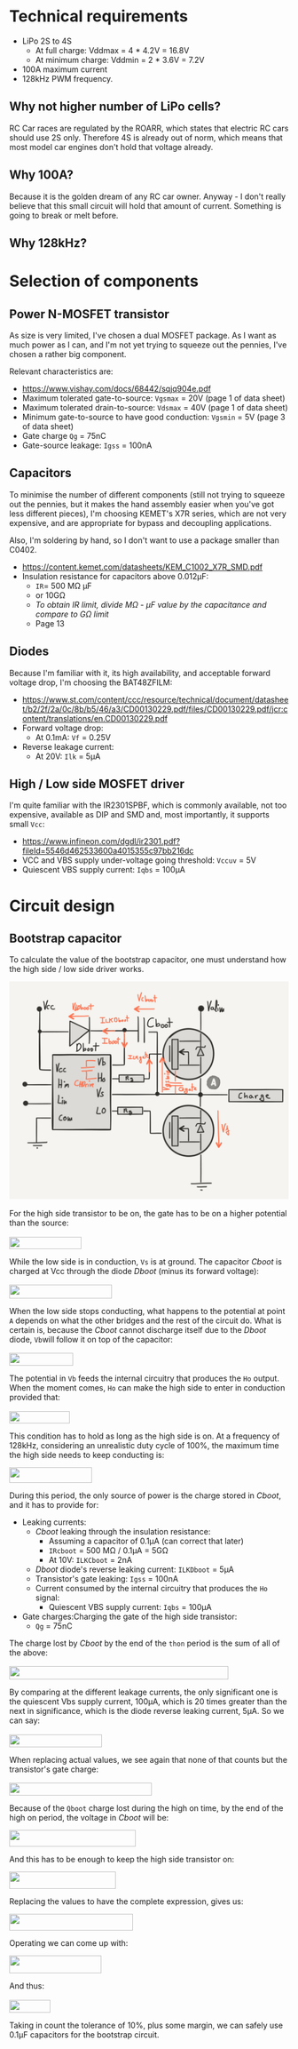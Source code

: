 # Technical requirements

* LiPo 2S to 4S
  * At full charge: Vddmax = 4 * 4.2V = 16.8V
  * At minimum charge: Vddmin = 2 * 3.6V = 7.2V
* 100A maximum current
* 128kHz PWM frequency.

## Why not higher number of LiPo cells?

RC Car races are regulated by the ROARR, which states that electric RC cars
should use 2S only. Therefore 4S is already out of norm, which means that
most model car engines don't hold that voltage already.

## Why 100A?
Because it is the golden dream of any RC car owner. Anyway - I don't really
believe that this small circuit will hold that amount of current. Something
is going to break or melt before.

## Why 128kHz?


# Selection of components

## Power N-MOSFET transistor

As size is very limited, I've chosen a dual MOSFET package. As I want as much
power as I can, and I'm not yet trying to squeeze out the pennies, I've
chosen a rather big component.

Relevant characteristics are:
* https://www.vishay.com/docs/68442/sqjq904e.pdf
* Maximum tolerated gate-to-source: ``Vgsmax`` = 20V (page 1 of data sheet)
* Maximum tolerated drain-to-source: ``Vdsmax`` = 40V (page 1 of data sheet)
* Minimum gate-to-source to have good conduction: ``Vgsmin`` = 5V (page 3 of data sheet)
* Gate charge ``Qg`` = 75nC
* Gate-source leakage: ``Igss`` = 100nA

## Capacitors
To minimise the number of different components (still not trying to squeeze out
the pennies, but it makes the hand assembly easier when you've got less different
pieces), I'm choosing KEMET's X7R series, which are not very expensive, and are
appropriate for bypass and decoupling applications.

Also, I'm soldering by hand, so I don't want to use a package smaller
than C0402.

* https://content.kemet.com/datasheets/KEM_C1002_X7R_SMD.pdf
* Insulation resistance for capacitors above 0.012µF:
  * ``IR``= 500 MΩ µF
  * or 10GΩ
  * _To obtain IR limit, divide MΩ - μF value by the capacitance and compare to GΩ limit_
  * Page 13

## Diodes
Because I'm familiar with it, its high availability, and acceptable forward
voltage drop, I'm choosing the BAT48ZFILM:

* https://www.st.com/content/ccc/resource/technical/document/datasheet/b2/2f/2a/0c/8b/b5/46/a3/CD00130229.pdf/files/CD00130229.pdf/jcr:content/translations/en.CD00130229.pdf
* Forward voltage drop:
  * At 0.1mA: ``Vf`` = 0.25V
* Reverse leakage current:
  * At 20V: ``Ilk`` = 5µA

## High / Low side MOSFET driver

I'm quite familiar with the IR2301SPBF‎, which is commonly available, not too
expensive, available as DIP and SMD and, most importantly, it supports small
``Vcc``:

* https://www.infineon.com/dgdl/ir2301.pdf?fileId=5546d462533600a4015355c97bb216dc
* VCC and VBS supply under-voltage going threshold: ``Vccuv`` = 5V
* Quiescent VBS supply current: ``Iqbs`` = 100µA

# Circuit design

## Bootstrap capacitor

To calculate the value of the bootstrap capacitor, one must understand how the
high side / low side driver works.

![Hi side / low side driver bootstrap capacitor](documentation/hi-low-side-mosfet-driver-bootsatrap-capacitor.png)

For the high side transistor to be on, the gate has to be on a higher potential
than the source:

<img src="/tex/9c1f7859541d779cdf23e6e9ec9476f0.svg?invert_in_darkmode&sanitize=true" align=middle width=130.4040243pt height=22.465723500000017pt/>

While the low side is in conduction, ``Vs`` is at ground. The capacitor _Cboot_ is
charged at Vcc through the diode _Dboot_ (minus its forward voltage):

<img src="/tex/1c7f118466370986e0d9527e9cc881e2.svg?invert_in_darkmode&sanitize=true" align=middle width=184.79564564999998pt height=24.65753399999998pt/>

When the low side stops conducting, what happens to the potential at point ``A``
depends on what the other bridges and the rest of the circuit do. What is certain is,
because the _Cboot_ cannot discharge itself due to the _Dboot_ diode, ``Vb``will
follow it on top of the capacitor:

<img src="/tex/8215727317237c45698142b5505bd60c.svg?invert_in_darkmode&sanitize=true" align=middle width=114.92940689999999pt height=22.465723500000017pt/>

The potential in ``Vb`` feeds the internal circuitry that produces the ``Ho`` output. When
the moment comes, ``Ho`` can make the high side to enter in conduction provided that:

<img src="/tex/afc232330cc5c5dfa4460bb19034e73a.svg?invert_in_darkmode&sanitize=true" align=middle width=108.98815949999998pt height=22.465723500000017pt/>

This condition has to hold as long as the high side is on. At a frequency of
128kHz, considering an unrealistic duty cycle of 100%, the maximum time the
high side needs to keep conducting is:

<img src="/tex/9a059608ed325cd4731a051bf2964b30.svg?invert_in_darkmode&sanitize=true" align=middle width=148.6416525pt height=27.77565449999998pt/>

During this period, the only source of power is the charge stored in _Cboot_, and
it has to provide for:

* Leaking currents:
  * _Cboot_ leaking through the insulation resistance:
    * Assuming a capacitor of 0.1µA (can correct that later)
    * ``IRcboot`` = 500 MΩ / 0.1µA = 5GΩ
    * At 10V: ``ILKCboot`` = 2nA
  * _Dboot_ diode's reverse leaking current: ``ILKDboot`` = 5µA
  * Transistor's gate leaking: ``Igss`` = 100nA
  * Current consumed by the internal circuitry that produces the ``Ho`` signal:
    * Quiescent VBS supply current: ``Iqbs`` = 100µA
* Gate charges:Charging the gate of the high side transistor:
  * ``Qg`` = 75nC

The charge lost by _Cboot_ by the end of the ``thon`` period is the sum of all
of the above:

<img src="/tex/ffb6f8587730dc8ee8c7fbdcb53bd4b4.svg?invert_in_darkmode&sanitize=true" align=middle width=394.56641234999995pt height=24.65753399999998pt/>

By comparing at the different leakage currents, the only significant one
is the quiescent Vbs supply current, 100µA, which is 20 times greater than the
next in significance, which is the diode reverse leaking current, 5µA. So we can
say:

<img src="/tex/85cda86e50e058ea37c3908643566118.svg?invert_in_darkmode&sanitize=true" align=middle width=166.78291409999997pt height=22.465723500000017pt/>

When replacing actual values, we see again that none of that counts but
the transistor's gate charge:

<img src="/tex/da5349c2db2e45ccd40284b340cf86b2.svg?invert_in_darkmode&sanitize=true" align=middle width=257.4959442pt height=22.465723500000017pt/>

Because of the ``Qboot`` charge lost during the high on time, by the
end of the high on period, the voltage in _Cboot_ will be:

<img src="/tex/ed4593466556dbe916288f29b14d682a.svg?invert_in_darkmode&sanitize=true" align=middle width=227.73590069999995pt height=30.392597399999985pt/>

And this has to be enough to keep the high side transistor on:

<img src="/tex/d6b37b831ebe17b56c87ed2b7ceefd6a.svg?invert_in_darkmode&sanitize=true" align=middle width=191.68589384999999pt height=30.392597399999985pt/>

Replacing the values to have the complete expression, gives us:

<img src="/tex/cf1e08bb60759ccf3bc639ea1771257e.svg?invert_in_darkmode&sanitize=true" align=middle width=223.17501854999998pt height=30.392597399999985pt/>

Operating we can come up with:

<img src="/tex/f295dd8ea1c097227b139c8db537475c.svg?invert_in_darkmode&sanitize=true" align=middle width=166.42599599999997pt height=32.40174300000001pt/>

And thus:

<img src="/tex/adca818f357e9448f122260e5cec6a3e.svg?invert_in_darkmode&sanitize=true" align=middle width=74.00148854999999pt height=22.465723500000017pt/>

Taking in count the tolerance of 10%, plus some margin, we can safely use
0.1µF capacitors for the bootstrap circuit.
